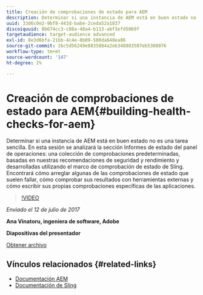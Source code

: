 ```yaml
---
title: Creación de comprobaciones de estado para AEM
description: Determinar si una instancia de AEM está en buen estado no es una tarea sencilla. Esta sesión proporcionará información sobre la sección Informes de estado del panel de operaciones.
uuid: 33d6c0e2-9bf8-443d-babe-2ceda52a1837
discoiquuid: 8b674cc3-c88a-48a4-b113-abf3efd5069f
targetaudience: target-audience advanced
exl-id: 8e3d6bfa-21bb-4c4e-8b89-580da648ea86
source-git-commit: 2bc5d56249e8835884a2eb348083507eb5308076
workflow-type: tm+mt
source-wordcount: '147'
ht-degree: 1%

---
```


# Creación de comprobaciones de estado para AEM{#building-health-checks-for-aem}

Determinar si una instancia de AEM está en buen estado no es una tarea sencilla. En esta sesión se analizará la sección Informes de estado del panel de operaciones: una colección de comprobaciones predeterminadas, basadas en nuestras recomendaciones de seguridad y rendimiento y desarrolladas utilizando el marco de comprobación de estado de Sling. Encontrará cómo arreglar algunas de las comprobaciones de estado que suelen fallar, cómo comprobar sus resultados con herramientas externas y cómo escribir sus propias comprobaciones específicas de las aplicaciones.

>[!VIDEO](https://video.tv.adobe.com/v/19026/?quality=9)

*Enviado el 12 de julio de 2017*

**Ana Vinatoru, ingeniera de software, Adobe**

**Diapositivas del presentador**

[Obtener archivo](assets/aem-gems-health-checks-for-aem.pdf)

## Vínculos relacionados {#related-links}

* [Documentación AEM](https://docs.adobe.com/docs/en/aem/6-3/administer/operations/operations-dashboard.html#Health%20Reports)
* [Documentación de Sling](https://sling.apache.org/documentation/bundles/sling-health-check-tool.html)